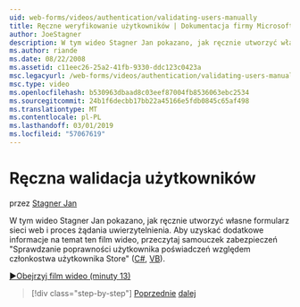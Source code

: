 ```yaml
---
uid: web-forms/videos/authentication/validating-users-manually
title: Ręczne weryfikowanie użytkowników | Dokumentacja firmy Microsoft
author: JoeStagner
description: W tym wideo Stagner Jan pokazano, jak ręcznie utworzyć własne formularz sieci web i proces żądania uwierzytelnienia. Aby uzyskać dodatkowe informacje na temat tego vi...
ms.author: riande
ms.date: 08/22/2008
ms.assetid: c11eec26-25a2-41fb-9330-ddc123c0423a
msc.legacyurl: /web-forms/videos/authentication/validating-users-manually
msc.type: video
ms.openlocfilehash: b530963dbaad8c03eef87004fb8536063ebc2534
ms.sourcegitcommit: 24b1f6decbb17bb22a45166e5fdb0845c65af498
ms.translationtype: MT
ms.contentlocale: pl-PL
ms.lasthandoff: 03/01/2019
ms.locfileid: "57067619"
---
```

<a name="validating-users-manually"></a>Ręczna walidacja użytkowników
====================
przez [Stagner Jan](https://github.com/JoeStagner)

W tym wideo Stagner Jan pokazano, jak ręcznie utworzyć własne formularz sieci web i proces żądania uwierzytelnienia. Aby uzyskać dodatkowe informacje na temat ten film wideo, przeczytaj samouczek zabezpieczeń "Sprawdzanie poprawności użytkownika poświadczeń względem członkostwa użytkownika Store" ([C#](../../overview/older-versions-security/membership/validating-user-credentials-against-the-membership-user-store-cs.md), [VB](../../overview/older-versions-security/membership/validating-user-credentials-against-the-membership-user-store-vb.md)).

[&#9654;Obejrzyj film wideo (minuty 13)](https://channel9.msdn.com/Blogs/ASP-NET-Site-Videos/validating-users-manually)

> [!div class="step-by-step"]
> [Poprzednie](creating-user-accounts-programmatically.md)
> [dalej](validating-users-with-the-login-control.md)
